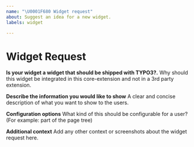 ```yaml
---
name: "\U0001F680 Widget request"
about: Suggest an idea for a new widget.
labels: widget

---
```


# Widget Request

**Is your widget a widget that should be shipped with TYPO3?.**
Why should this widget be integrated in this core-extension and not in a 3rd party extension.

**Describe the information you would like to show**
A clear and concise description of what you want to show to the users.

**Configuration options**
What kind of this should be configurable for a user? (For example: part of the page tree)

**Additional context**
Add any other context or screenshots about the widget request here.
